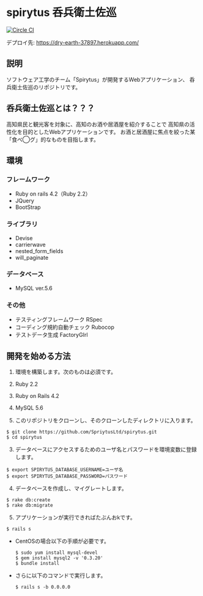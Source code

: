 # spirytus 呑兵衛土佐巡
[![Circle CI](https://circleci.com/gh/SpriytusLtd/spirytus.svg?style=svg)](https://circleci.com/gh/SpriytusLtd/spirytus)

デプロイ先: https://dry-earth-37897.herokuapp.com/

## 説明
  ソフトウェア工学のチーム「Spirytus」が開発するWebアプリケーション、
  呑兵衛土佐巡のリポジトリです。

## 呑兵衛土佐巡とは？？？
  高知県民と観光客を対象に、高知のお酒や居酒屋を紹介することで
  高知県の活性化を目的としたWebアプリケーションです。
  お酒と居酒屋に焦点を絞った某「食べ◯グ」的なものを目指します。

## 環境
### フレームワーク
  * Ruby on rails 4.2（Ruby 2.2）
  * JQuery
  * BootStrap

### ライブラリ
  * Devise
  * carrierwave
  * nested_form_fields
  * will_paginate

### データベース
  * MySQL ver.5.6

### その他
  * テスティングフレームワーク RSpec
  * コーディング規約自動チェック Rubocop
  * テストデータ生成 FactoryGIrl

## 開発を始める方法
1. 環境を構築します。次のものは必須です。
  1. Ruby 2.2
  2. Ruby on Rails 4.2
  3. MySQL 5.6

2. このリポジトリをクローンし、そのクローンしたディレクトリに入ります。
  ```
  $ git clone https://github.com/SpriytusLtd/spirytus.git
  $ cd spirytus
  ```

3. データベースにアクセスするためのユーザ名とパスワードを環境変数に登録します。
  ```
  $ export SPIRYTUS_DATABASE_USERNAME=ユーザ名
  $ export SPIRYTUS_DATABASE_PASSWORD=パスワード
  ```

4. データベースを作成し、マイグレートします。
  ```
  $ rake db:create
  $ rake db:migrate
  ```

5. アプリケーションが実行できればたぶんおkです。
  ```
  $ rails s
  ```
 - CentOSの場合以下の手順が必要です。

   ```
   $ sudo yum install mysql-devel
   $ gem install mysql2 -v '0.3.20'
   $ bundle install
   ```
 - さらに以下のコマンドで実行します。

   ```
   $ rails s -b 0.0.0.0
   ```
